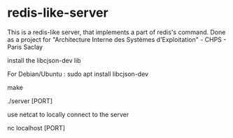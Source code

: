 # redis-like-server

This is a redis-like server, that implements a part of redis's command.
Done as a project for "Architecture Interne des Systèmes d'Exploitation" - CHPS - Paris Saclay

install the libcjson-dev lib 

For Debian/Ubuntu :
sudo apt install libcjson-dev   

make 

./server [PORT]

use netcat to locally connect to the server 

nc localhost [PORT]
